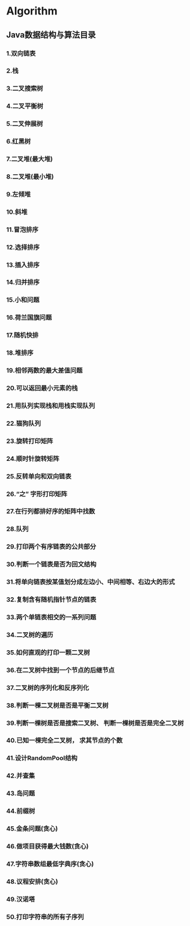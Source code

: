 # Algorithm
## Java数据结构与算法目录
### 1.双向链表
### 2.栈
### 3.二叉搜索树
### 4.二叉平衡树
### 5.二叉伸展树
### 6.红黑树
### 7.二叉堆(最大堆)
### 8.二叉堆(最小堆)
### 9.左倾堆
### 10.斜堆  
### 11.冒泡排序
### 12.选择排序
### 13.插入排序
### 14.归并排序
### 15.小和问题
### 16.荷兰国旗问题
### 17.随机快排
### 18.堆排序
### 19.相邻两数的最大差值问题
### 20.可以返回最小元素的栈
### 21.用队列实现栈和用栈实现队列
### 22.猫狗队列
### 23.旋转打印矩阵
### 24.顺时针旋转矩阵
### 25.反转单向和双向链表
### 26.“之” 字形打印矩阵
### 27.在行列都排好序的矩阵中找数
### 28.队列
### 29.打印两个有序链表的公共部分
### 30.判断一个链表是否为回文结构
### 31.将单向链表按某值划分成左边小、中间相等、右边大的形式
### 32.复制含有随机指针节点的链表
### 33.两个单链表相交的一系列问题
### 34.二叉树的遍历
### 35.如何直观的打印一颗二叉树
### 36.在二叉树中找到一个节点的后继节点
### 37.二叉树的序列化和反序列化
### 38.判断一棵二叉树是否是平衡二叉树
### 39.判断一棵树是否是搜索二叉树、 判断一棵树是否是完全二叉树
### 40.已知一棵完全二叉树， 求其节点的个数
### 41.设计RandomPool结构
### 42.并查集
### 43.岛问题
### 44.前缀树
### 45.金条问题(贪心)
### 46.做项目获得最大钱数(贪心)
### 47.字符串数组最低字典序(贪心)
### 48.议程安排(贪心)
### 49.汉诺塔
### 50.打印字符串的所有子序列
